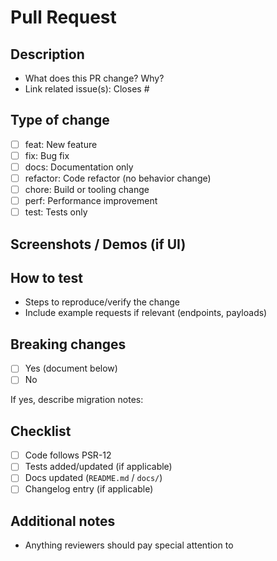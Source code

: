 # Pull Request

## Description

- What does this PR change? Why?
- Link related issue(s): Closes #

## Type of change

- [ ] feat: New feature
- [ ] fix: Bug fix
- [ ] docs: Documentation only
- [ ] refactor: Code refactor (no behavior change)
- [ ] chore: Build or tooling change
- [ ] perf: Performance improvement
- [ ] test: Tests only

## Screenshots / Demos (if UI)

<!-- Optional -->

## How to test

- Steps to reproduce/verify the change
- Include example requests if relevant (endpoints, payloads)

## Breaking changes

- [ ] Yes (document below)
- [ ] No

If yes, describe migration notes:

## Checklist

- [ ] Code follows PSR-12
- [ ] Tests added/updated (if applicable)
- [ ] Docs updated (`README.md` / `docs/`)
- [ ] Changelog entry (if applicable)

## Additional notes

- Anything reviewers should pay special attention to
